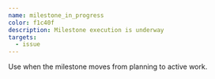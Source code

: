 ```yaml
---
name: milestone_in_progress
color: f1c40f
description: Milestone execution is underway
targets:
  - issue
---
```

Use when the milestone moves from planning to active work.
